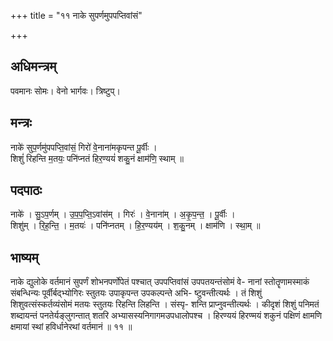 +++
title = "११ नाके सुपर्णमुपपप्तिवांसं"

+++
## अधिमन्त्रम्
पवमानः सोमः। वेनो भार्गवः। त्रिष्टुप्।

## मन्त्रः
नाके॑ सुप॒र्णमु॑पपप्ति॒वांसं॒ गिरो॑ वे॒नाना॑मकृपन्त पू॒र्वीः ।  
शिशुं॑ रिहन्ति म॒तयः॒ पनि॑प्नतं हिर॒ण्ययं॑ शकु॒नं क्षाम॑णि॒ स्थाम् ॥

## पदपाठः
नाके॑ । सु॒ऽप॒र्णम् । उ॒प॒प॒प्ति॒ऽवांस॑म् । गिरः॑ । वे॒नाना॑म् । अ॒कृ॒प॒न्त॒ । पू॒र्वीः ।  
शिशु॑म् । रि॒ह॒न्ति॒ । म॒तयः॑ । पनि॑प्नतम् । हि॒र॒ण्यय॑म् । श॒कु॒नम् । क्षाम॑णि । स्था॒म् ॥

## भाष्यम्
नाके द्युलोके वर्तमानं सुपर्णं शोभनपर्णोपेतं पश्चात् उपपप्तिवांसं उपपतयन्तंसोमं वे- नानां स्तोतॄणामस्माकं संबन्धिन्यः पूर्वीर्बद्भ्योगिरः स्तुतयः उपाकृपन्त उपकल्पन्ते अभि- ष्टुवन्तीत्यर्थः । तं शिशुं शिशुवत्संस्कर्तव्यंसोमं मतयः स्तुतयः रिहन्ति लिहन्ति । संस्पृ- शन्ति प्राप्नुवन्तीत्यर्थः । कीदृशं शिशुं पनिमतं शब्दायन्तं पनतेर्यङ्लुगन्तात् शतरि अभ्यासस्यनिगागमउपधालोपश्च । हिरण्ययं हिरण्मयं शकुनं पक्षिणं क्षामणि क्षमायां स्थां हविर्धानेरथां वर्तमानं ॥ ११ ॥
